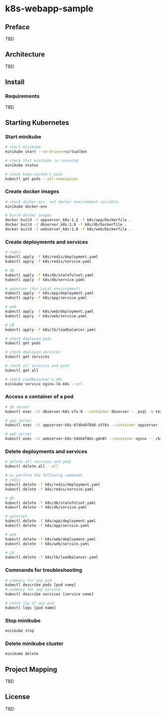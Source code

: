 # k8s-webapp-sample

## Preface
TBD

## Architecture
TBD

## Install
### Requirements
TBD

## Starting Kubernetes
### Start minikube
```bash
# start minikube
minikube start --vm-driver=virtualbox

# check that minikube is runnning
minikube status

# check kube-system's pods
kubectl get pods --all-namespaces
```

### Create docker images
```bash
# check docker-env. set docker environment variable.
minikube docker-env

# build docker images
docker build -t appserver_k8s:1.2 -f k8s/app/Dockerfile .
docker build -t dbserver_k8s:1.0 -f k8s/db/Dockerfile .
docker build -t webserver_k8s:1.0 -f k8s/web/Dockerfile .
```

### Create deployments and services
```bash
# redis
kubectl apply -f k8s/redis/deployment.yaml
kubectl apply -f k8s/redis/service.yaml

# db
kubectl apply -f k8s/db/statefulset.yaml
kubectl apply -f k8s/db/service.yaml

# apserver (For Local environment)
kubectl apply -f k8s/app/deployment.yaml
kubectl apply -f k8s/app/service.yaml

# web
kubectl apply -f k8s/web/deployment.yaml
kubectl apply -f k8s/web/service.yaml

# LB
kubectl apply -f k8s/lb/loadbalancer.yaml

# check deployed pods
kubectl get pods

# check deployed services
kubectl get services

# check all services and pods
kubectl get all

# check LoadBalancer's URL
minikube service nginx-lb-k8s --url
```

### Access a container of a pod
```bash
# db server
kubectl exec -it dbserver-k8s-sfs-0 --container dbserver -- psql -U testusr testdb

# app server
kubectl exec -it appserver-k8s-67dbd4f8b8-z5f6v --container appserver -- /bin/bash

# web server
kubectl exec -it webserver-k8s-54b64f8dc-gdn8l --container nginx -- /bin/bash
```

### Delete deployments and services
```bash
# delete all services and pods
kubectl delete all --all

# or perform the following commands
# redis
kubectl delete -f k8s/redis/deployment.yaml
kubectl delete -f k8s/redis/service.yaml

# db
kubectl delete -f k8s/db/statefulset.yaml
kubectl delete -f k8s/db/service.yaml

# apserver
kubectl delete -f k8s/app/deployment.yaml
kubectl delete -f k8s/app/service.yaml

# web
kubectl delete -f k8s/web/deployment.yaml
kubectl delete -f k8s/web/service.yaml

# LB
kubectl delete -f k8s/lb/loadbalancer.yaml
```

### Commands for troubleshooting
```bash
# summary for any pod
kubectl describe pods [pod name]
# summary for any service
kubectl describe services [service name]

# check log of any pod
kubectl logs [pod name]
```

### Stop minikube
```bash
minikube stop
```

### Delete minikube cluster
```bash
minikube delete
```

## Project Mapping
TBD

## License
TBD
